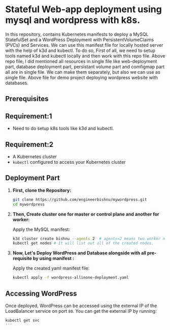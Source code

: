 # Stateful Web-app deployment using mysql and wordpress with k8s.
 
In this repository,  contains Kubernetes manifests to deploy a MySQL StatefulSet and a WordPress Deployment with PersistentVolumeClaims (PVCs) and Services. We can use this manifest file for locally hosted server with the help of k3d and kubectl. To do so, First of all, we need to setup tools named k3d and kubectl locally and then work with this repo file. Above repo file, I did mentioned all resources in single file like web-deployment part, database deployment part, persistant volume part and comfigmap part all are in single file. We can make them separately, but also we can use as single file. Above file for demo project deploying wordpress website with databases.
 
## Prerequisites

## Requirement:1
- Need to do setup k8s tools like k3d and kubectl.

## Requirement:2
- A Kubernetes cluster
- `kubectl` configured to access your Kubernetes cluster
 
## Deployment Part
 
1. **First, clone the Repository:**
 
    ```sh
    git clone https://github.com/engineerbishnu/mywordpress.git
    cd mywordpress
    ```
 
2. **Then, Create cluster one for master or control plane and another for worker:**
 
    Apply the MySQL manifest:
 
    ```sh
    k3d cluster create bishnu --agents 2  # agents=2 means two worker node where our entire database and website hosted.
    kubectl get nodes # It will list out all of the created nodes.
    ```
 
3. **Now, Let's Deploy WordPress and Database alongside with all pre-requisite by using manifest :**
 
    Apply the created yaml manifest file:
 
    ```sh
    kubectl apply -f wordpress-allinone-deployment.yaml
    ```
 
## Accessing WordPress
 
Once deployed, WordPress can be accessed using the external IP of the LoadBalancer service on port `80`. You can get the external IP by running:
 
```sh
kubectl get svc
'''